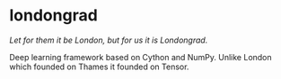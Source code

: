 # londongrad

*Let for them it be London, but for us it is Londongrad.*

Deep learning framework based on Cython and NumPy. Unlike London which founded on Thames it founded on Tensor.